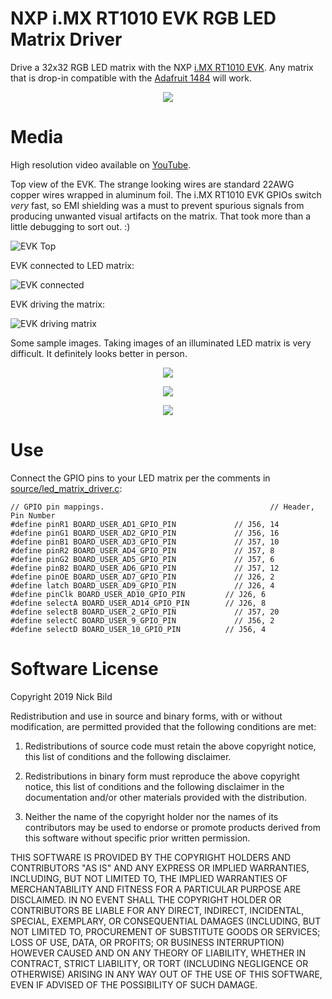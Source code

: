 # NXP i.MX RT1010 EVK RGB LED Matrix Driver

Drive a 32x32 RGB LED matrix with the NXP [i.MX RT1010 EVK](http://nxp.com/imxrt1010evk).  Any matrix that is drop-in compatible with the [Adafruit 1484](https://www.adafruit.com/product/1484) will work.

<p align="center">
<img src="https://raw.githubusercontent.com/nickbild/nxp_led_matrix_driver/master/media/matrix.gif">
</p>

# Media

High resolution video available on [YouTube](https://www.youtube.com/watch?v=qah41zP-ang).

Top view of the EVK.  The strange looking wires are standard 22AWG copper wires wrapped in aluminum foil.  The i.MX RT1010 EVK GPIOs switch *very* fast, so EMI shielding was a must to prevent spurious signals from producing unwanted visual artifacts on the matrix.  That took more than a little debugging to sort out.  :)

![EVK Top](https://github.com/nickbild/nxp_led_matrix_driver/raw/master/media/mimxrt1010-evk_top_sm.jpg)

EVK connected to LED matrix:

![EVK connected](https://github.com/nickbild/nxp_led_matrix_driver/raw/master/media/mimxrt1010-evk_connected_sm.jpg)

EVK driving the matrix:

![EVK driving matrix](https://github.com/nickbild/nxp_led_matrix_driver/raw/master/media/nxp_matrix_sm.jpg)

Some sample images.  Taking images of an illuminated LED matrix is very difficult.  It definitely looks better in person.

<p align="center">
<img src="https://github.com/nickbild/nxp_led_matrix_driver/raw/master/media/mona_lisa_sm.jpg">
</p>

<p align="center">
<img src="https://github.com/nickbild/nxp_led_matrix_driver/raw/master/media/mario_sm.jpg">
</p>

<p align="center">
<img src="https://github.com/nickbild/nxp_led_matrix_driver/raw/master/media/hackster_sm.jpg">
</p>

# Use

Connect the GPIO pins to your LED matrix per the comments in [source/led_matrix_driver.c](https://github.com/nickbild/nxp_led_matrix_driver/blob/master/source/led_matrix_driver.c):

```
// GPIO pin mappings.							          // Header, Pin Number
#define pinR1 BOARD_USER_AD1_GPIO_PIN			  // J56, 14
#define pinG1 BOARD_USER_AD2_GPIO_PIN			  // J56, 16
#define pinB1 BOARD_USER_AD3_GPIO_PIN			  // J57, 10
#define pinR2 BOARD_USER_AD4_GPIO_PIN			  // J57, 8
#define pinG2 BOARD_USER_AD5_GPIO_PIN			  // J57, 6
#define pinB2 BOARD_USER_AD6_GPIO_PIN			  // J57, 12
#define pinOE BOARD_USER_AD7_GPIO_PIN			  // J26, 2
#define latch BOARD_USER_AD9_GPIO_PIN			  // J26, 4
#define pinClk BOARD_USER_AD10_GPIO_PIN			// J26, 6
#define selectA BOARD_USER_AD14_GPIO_PIN		// J26, 8
#define selectB BOARD_USER_2_GPIO_PIN			  // J57, 20
#define selectC BOARD_USER_9_GPIO_PIN			  // J56, 2
#define selectD BOARD_USER_10_GPIO_PIN			// J56, 4
```

# Software License

Copyright 2019 Nick Bild

Redistribution and use in source and binary forms, with or without modification, are permitted provided that the following conditions are met:

1. Redistributions of source code must retain the above copyright notice, this list of conditions and the following disclaimer.

2. Redistributions in binary form must reproduce the above copyright notice, this list of conditions and the following disclaimer in the documentation and/or other materials provided with the distribution.

3. Neither the name of the copyright holder nor the names of its contributors may be used to endorse or promote products derived from this software without specific prior written permission.

THIS SOFTWARE IS PROVIDED BY THE COPYRIGHT HOLDERS AND CONTRIBUTORS "AS IS" AND ANY EXPRESS OR IMPLIED WARRANTIES, INCLUDING, BUT NOT LIMITED TO, THE IMPLIED WARRANTIES OF MERCHANTABILITY AND FITNESS FOR A PARTICULAR PURPOSE ARE DISCLAIMED. IN NO EVENT SHALL THE COPYRIGHT HOLDER OR CONTRIBUTORS BE LIABLE FOR ANY DIRECT, INDIRECT, INCIDENTAL, SPECIAL, EXEMPLARY, OR CONSEQUENTIAL DAMAGES (INCLUDING, BUT NOT LIMITED TO, PROCUREMENT OF SUBSTITUTE GOODS OR SERVICES; LOSS OF USE, DATA, OR PROFITS; OR BUSINESS INTERRUPTION) HOWEVER CAUSED AND ON ANY THEORY OF LIABILITY, WHETHER IN CONTRACT, STRICT LIABILITY, OR TORT (INCLUDING NEGLIGENCE OR OTHERWISE) ARISING IN ANY WAY OUT OF THE USE OF THIS SOFTWARE, EVEN IF ADVISED OF THE POSSIBILITY OF SUCH DAMAGE.
